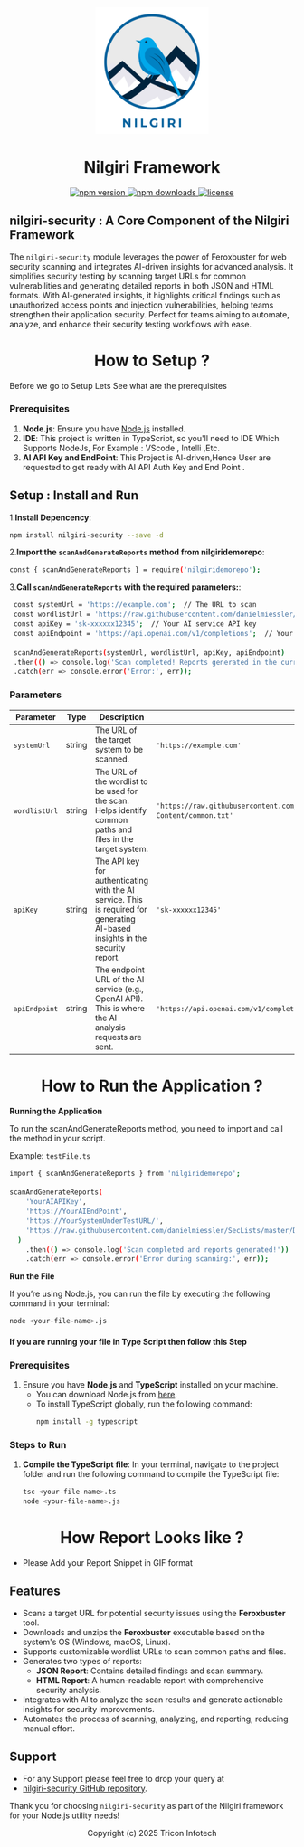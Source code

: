 <p align="center">
  <img src="https://raw.githubusercontent.com/triconinfotech/nilgiri/main/files/nilgiri.PNG" alt="Nilgiri Logo" width="200"/>
</p>
<h1 align="center">Nilgiri Framework</h1>
<p align="center">
    <!-- NPM badges -->
    <a href="https://npmjs.com/package/create-nilgiriperformance">
        <img src="https://img.shields.io/npm/v/create-nilgiriperformance.svg" alt="npm version">
    </a>
    <a href="https://npmjs.com/package/create-nilgiriperformance">
        <img src="https://img.shields.io/npm/dm/create-nilgiriperformance.svg" alt="npm downloads">
    </a>
    <a href="https://github.com/bhuvaneshp2998/Performance-nilgiri/blob/main/LICENSE.txt">
        <img src="https://img.shields.io/npm/l/create-nilgiriperformance.svg" alt="license">
    </a>
</p>

## nilgiri-security : A Core Component of the Nilgiri Framework

The `nilgiri-security` module leverages the power of Feroxbuster for web security scanning and integrates AI-driven insights for advanced analysis. It simplifies security testing by scanning target URLs for common vulnerabilities and generating detailed reports in both JSON and HTML formats. With AI-generated insights, it highlights critical findings such as unauthorized access points and injection vulnerabilities, helping teams strengthen their application security. Perfect for teams aiming to automate, analyze, and enhance their security testing workflows with ease.  




<h1 align="center">How to Setup ?</h1>

Before we go to Setup Lets See what are the prerequisites 
### Prerequisites

1. **Node.js**: Ensure you have [Node.js](https://nodejs.org/) installed.
2. **IDE**: This project is written in TypeScript, so you'll need to IDE Which Supports NodeJs, For Example : VScode , Intelli ,Etc.
4. **AI API Key and EndPoint**: This Project is AI-driven,Hence User are requested to get ready with AI API Auth Key and End Point .

## Setup : Install and Run

1.**Install Depencency**:

   ```bash
   npm install nilgiri-security --save -d
   ```
2.**Import the `scanAndGenerateReports` method from nilgiridemorepo**:

   ```bash
   const { scanAndGenerateReports } = require('nilgiridemorepo');
   ```

3.**Call `scanAndGenerateReports` with the required parameters:**:
   ```bash
    const systemUrl = 'https://example.com';  // The URL to scan
    const wordlistUrl = 'https://raw.githubusercontent.com/danielmiessler/SecLists/master/Discovery/Web-Content/common.txt';  
    const apiKey = 'sk-xxxxxx12345';  // Your AI service API key  
    const apiEndpoint = 'https://api.openai.com/v1/completions';  // Your AI service endpoint  

    scanAndGenerateReports(systemUrl, wordlistUrl, apiKey, apiEndpoint)
    .then(() => console.log('Scan completed! Reports generated in the current directory.'))
    .catch(err => console.error('Error:', err));

   ```

### Parameters

| Parameter       | Type   | Description                                                                 | Example                                                                 |
|-----------------|--------|-----------------------------------------------------------------------------|-------------------------------------------------------------------------|
| `systemUrl`     | string | The URL of the target system to be scanned.                                 | `'https://example.com'`                                                  |
| `wordlistUrl`   | string | The URL of the wordlist to be used for the scan. Helps identify common paths and files in the target system. | `'https://raw.githubusercontent.com/danielmiessler/SecLists/master/Discovery/Web-Content/common.txt'` |
| `apiKey`        | string | The API key for authenticating with the AI service. This is required for generating AI-based insights in the security report. | `'sk-xxxxxx12345'`                                                      |
| `apiEndpoint`   | string | The endpoint URL of the AI service (e.g., OpenAI API). This is where the AI analysis requests are sent. | `'https://api.openai.com/v1/completions'`                               |



<h1 align="center">How to Run the Application ?</h1>

**Running the Application**

To run the scanAndGenerateReports method, you need to import and call the method in your script.

Example: `testFile.ts`

```bash
import { scanAndGenerateReports } from 'nilgiridemorepo';  

scanAndGenerateReports(
    'YourAIAPIKey', 
    'https://YourAIEndPoint', 
    'https://YourSystemUnderTestURL/', 
    'https://raw.githubusercontent.com/danielmiessler/SecLists/master/Discovery/Web-Content/common.txt'
  )
    .then(() => console.log('Scan completed and reports generated!'))
    .catch(err => console.error('Error during scanning:', err));

``` 
**Run the File**

If you’re using Node.js, you can run the file by executing the following command in your terminal:
```bash
node <your-file-name>.js
```
#### If you are running your file in Type Script then follow this Step 

### Prerequisites
1. Ensure you have **Node.js** and **TypeScript** installed on your machine.
   - You can download Node.js from [here](https://nodejs.org/).
   - To install TypeScript globally, run the following command:
     ```bash
     npm install -g typescript
     ```

### Steps to Run

1. **Compile the TypeScript file**:
   In your terminal, navigate to the project folder and run the following command to compile the TypeScript file:
   ```bash
   tsc <your-file-name>.ts
   node <your-file-name>.js
   ```
<h1 align="center">How Report Looks like ?</h1>

* Please Add your Report Snippet in GIF format 

## Features

- Scans a target URL for potential security issues using the **Feroxbuster** tool.
- Downloads and unzips the **Feroxbuster** executable based on the system's OS (Windows, macOS, Linux).
- Supports customizable wordlist URLs to scan common paths and files.
- Generates two types of reports:
  - **JSON Report**: Contains detailed findings and scan summary.
  - **HTML Report**: A human-readable report with comprehensive security analysis.
- Integrates with AI to analyze the scan results and generate actionable insights for security improvements.
- Automates the process of scanning, analyzing, and reporting, reducing manual effort.


## Support 
* For any Support please feel free to drop your query at 
*   [nilgiri-security GitHub repository](https://github.com/bhuvaneshp2998/Performance-nilgiri/issues).

Thank you for choosing `nilgiri-security` as part of the Nilgiri framework for your Node.js utility needs!
<p align="center">
    Copyright (c) 2025 Tricon Infotech
</p>